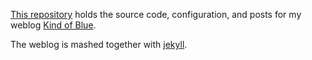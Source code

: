 [This repository](http://github.com/billturner/kindofblue.com) holds the source code, configuration, and posts for my weblog [Kind of Blue](http://kindofblue.com/).

The weblog is mashed together with [jekyll](http://github.com/mojombo/jekyll).
